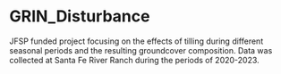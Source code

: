 # GRIN_Disturbance
JFSP funded project focusing on the effects of tilling during different seasonal periods and the resulting groundcover composition. Data was collected at Santa Fe River Ranch during the periods of 2020-2023.
